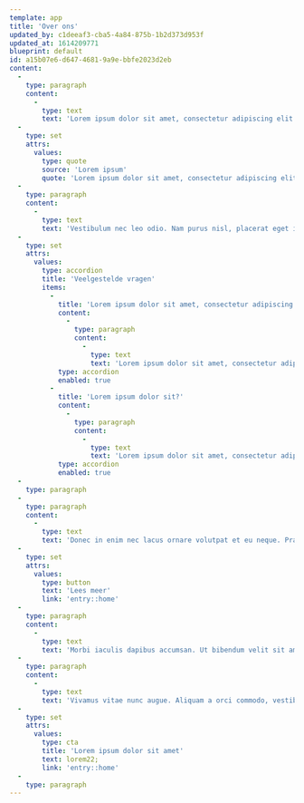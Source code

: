 ```yaml
---
template: app
title: 'Over ons'
updated_by: c1deeaf3-cba5-4a84-875b-1b2d373d953f
updated_at: 1614209771
blueprint: default
id: a15b07e6-d647-4681-9a9e-bbfe2023d2eb
content:
  -
    type: paragraph
    content:
      -
        type: text
        text: 'Lorem ipsum dolor sit amet, consectetur adipiscing elit. Mauris id ultricies erat, at pellentesque arcu. Nunc id nisl non neque fermentum commodo. Suspendisse sit amet posuere tellus, non posuere justo. Proin imperdiet aliquet lorem in varius. Aliquam sagittis, diam a elementum semper, elit ex sollicitudin nisl, iaculis tincidunt neque elit ac felis. Donec semper scelerisque ante vitae placerat. Quisque placerat quis ipsum at venenatis. Praesent nec vehicula lorem, nec pharetra tellus. Praesent hendrerit, mi a vestibulum posuere, arcu odio tempus ligula, tincidunt sagittis eros enim quis enim. Aenean eu est egestas, dictum dolor eu, finibus justo. Etiam euismod nec quam nec molestie. Quisque tincidunt justo eget nisi lobortis rutrum. Duis at sapien erat.'
  -
    type: set
    attrs:
      values:
        type: quote
        source: 'Lorem ipsum'
        quote: 'Lorem ipsum dolor sit amet, consectetur adipiscing elit. Etiam et fermentum dui. Ut orci quam, ornare sed lorem.'
  -
    type: paragraph
    content:
      -
        type: text
        text: 'Vestibulum nec leo odio. Nam purus nisl, placerat eget iaculis sit amet, accumsan vitae metus. Cras nec lorem sit amet est iaculis dignissim eget non metus. Quisque volutpat sagittis aliquam. Phasellus posuere turpis non orci lobortis vehicula. Lorem ipsum dolor sit amet, consectetur adipiscing elit. Sed ultricies, ipsum a varius tristique, ligula elit accumsan massa, in volutpat eros ex quis mauris. Pellentesque leo lorem, elementum non tincidunt sit amet, rhoncus consequat erat. Sed sit amet condimentum nisi. Aliquam leo turpis, tincidunt in sem et, aliquam gravida ipsum. Curabitur a tempus risus.'
  -
    type: set
    attrs:
      values:
        type: accordion
        title: 'Veelgestelde vragen'
        items:
          -
            title: 'Lorem ipsum dolor sit amet, consectetur adipiscing elit?'
            content:
              -
                type: paragraph
                content:
                  -
                    type: text
                    text: 'Lorem ipsum dolor sit amet, consectetur adipiscing elit. Etiam et fermentum dui. Ut orci quam, ornare sed lorem sed, hendrerit auctor dolor. Nulla viverra, nibh quis ultrices malesuada, ligula ipsum vulputate diam, aliquam egestas nibh ante vel dui. Sed in tellus interdum eros vulputate placerat sed non enim. Pellentesque eget.'
            type: accordion
            enabled: true
          -
            title: 'Lorem ipsum dolor sit?'
            content:
              -
                type: paragraph
                content:
                  -
                    type: text
                    text: 'Lorem ipsum dolor sit amet, consectetur adipiscing elit. Etiam et fermentum dui. Ut orci quam, ornare sed lorem sed, hendrerit auctor dolor. Nulla viverra, nibh quis ultrices malesuada, ligula ipsum vulputate diam, aliquam egestas nibh ante vel dui. Sed in.'
            type: accordion
            enabled: true
  -
    type: paragraph
  -
    type: paragraph
    content:
      -
        type: text
        text: 'Donec in enim nec lacus ornare volutpat et eu neque. Praesent pellentesque, erat id ornare dictum, magna enim pharetra quam, non gravida purus ipsum in odio. Nullam sapien diam, vehicula vel tempor consequat, vulputate consectetur ligula. Sed rhoncus hendrerit convallis. Pellentesque varius tempus nisi, sed porttitor lorem accumsan in. Integer porta nisi ligula, id pretium risus tincidunt a. Sed massa ex, cursus ac risus non, hendrerit tempus purus. Proin dapibus euismod tortor eget tempor.'
  -
    type: set
    attrs:
      values:
        type: button
        text: 'Lees meer'
        link: 'entry::home'
  -
    type: paragraph
    content:
      -
        type: text
        text: 'Morbi iaculis dapibus accumsan. Ut bibendum velit sit amet vulputate convallis. Aliquam ornare sed augue a ornare. Quisque arcu purus, aliquet accumsan gravida vel, faucibus in urna. Curabitur feugiat tincidunt magna, sit amet gravida magna finibus venenatis. Aenean ultricies libero id lacus volutpat, ut interdum lectus varius. Pellentesque sed tortor quis metus mollis auctor.'
  -
    type: paragraph
    content:
      -
        type: text
        text: 'Vivamus vitae nunc augue. Aliquam a orci commodo, vestibulum odio id, cursus velit. Aliquam erat volutpat. Sed eget magna vitae magna pellentesque elementum. Vivamus vulputate dolor eget justo gravida, sollicitudin hendrerit erat placerat. Sed vulputate ultrices consectetur. Morbi id ante non orci lobortis porta eget elementum ante. Aliquam vel lacinia mi, et vehicula dui.'
  -
    type: set
    attrs:
      values:
        type: cta
        title: 'Lorem ipsum dolor sit amet'
        text: lorem22;
        link: 'entry::home'
  -
    type: paragraph
---
```

